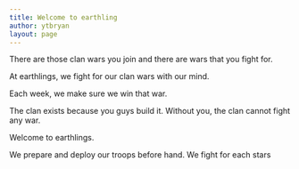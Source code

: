 ```yaml
---
title: Welcome to earthling
author: ytbryan
layout: page
---
```

There are those clan wars you join and there are wars that you fight for. 

At earthlings, we fight for our clan wars with our mind. 

Each week, we make sure we win that war. 

The clan exists because you guys build it. Without you, the clan cannot fight any war. 

Welcome to earthlings. 

We prepare and deploy our troops before hand. We fight for each stars